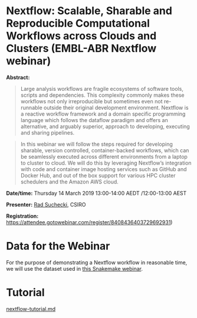 # Nextflow: Scalable, Sharable and Reproducible Computational Workflows across Clouds and Clusters (EMBL-ABR Nextflow webinar)

**Abstract:**
>Large analysis workflows are fragile ecosystems of software tools, scripts and dependencies. This complexity commonly makes these workflows not only irreproducible but sometimes even not re-runnable outside their original development environment. Nextflow is a reactive workflow framework and a domain specific programming language which follows the dataflow paradigm and offers an alternative, and arguably superior, approach to developing, executing and sharing pipelines.

>In this webinar we will follow the steps required for developing sharable, version controlled, container-backed workflows, which can be seamlessly executed across different environments from a laptop to cluster to cloud. We will do this by leveraging Nextflow’s integration with code and container image hosting services such as GitHub and Docker Hub, and out of the box support for various HPC cluster schedulers and the Amazon AWS cloud.

**Date/time:** Thursday 14 March 2019 13:00-14:00 AEDT /12:00-13:00 AEST

**Presenter:** [Rad Suchecki](https://orcid.org/0000-0003-4992-9497), CSIRO

**Registration:** https://attendee.gotowebinar.com/register/8408436403729692931)


# Data for the Webinar

For the purpose of demonstrating a Nextflow workflow in reasonable time, we will use the dataset used in [this Snakemake webinar](https://github.com/UofABioinformaticsHub/2019_EMBL-ABR_Snakemake_webinar#data-for-the-webinar).

# Tutorial

[nextflow-tutorial.md](nextflow-tutorial.md)